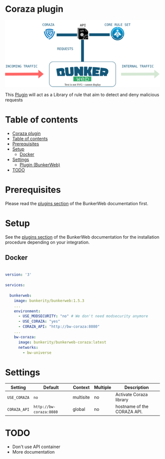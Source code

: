 # Coraza plugin

<p align="center">
	<img alt="BunkerWeb Coraza diagram" src="https://github.com/bunkerity/bunkerweb-plugins/raw/main/coraza/docs/diagram.svg" />
</p>

This [Plugin](https://www.bunkerweb.io/latest/plugins) will act as a Library of rule that aim to detect and deny malicious requests

# Table of contents

- [Coraza plugin](#coraza-plugin)
- [Table of contents](#table-of-contents)
- [Prerequisites](#prerequisites)
- [Setup](#setup)
  - [Docker](#docker)
- [Settings](#settings)
  - [Plugin (BunkerWeb)](#plugin--bunkerweb-)
- [TODO](#todo)

# Prerequisites

Please read the [plugins section](https://docs.bunkerweb.io/latest/plugins) of the BunkerWeb documentation first.

# Setup

See the [plugins section](https://docs.bunkerweb.io/latest/plugins) of the BunkerWeb documentation for the installation procedure depending on your integration.

## Docker

```yaml

version: '3'

services:

  bunkerweb:
    image: bunkerity/bunkerweb:1.5.3
    ...
    environment:
      - USE_MODSECURITY: "no" # We don't need modsecurity anymore
      - USE_CORAZA: "yes"
      - CORAZA_API: "http://bw-coraza:8080"
    ...
    bw-coraza:
      image: bunkerity/bunkerweb-coraza:latest
      networks:
        - bw-universe

```

# Settings

| Setting      | Default                 | Context   | Multiple | Description                 |
| ------------ | ----------------------- | --------- | -------- | --------------------------- |
| `USE_CORAZA` | `no`                    | multisite | no       | Activate Coraza library     |
| `CORAZA_API` | `http://bw-coraza:8080` | global    | no       | hostname of the CORAZA API. |

# TODO

- Don't use API container
- More documentation
